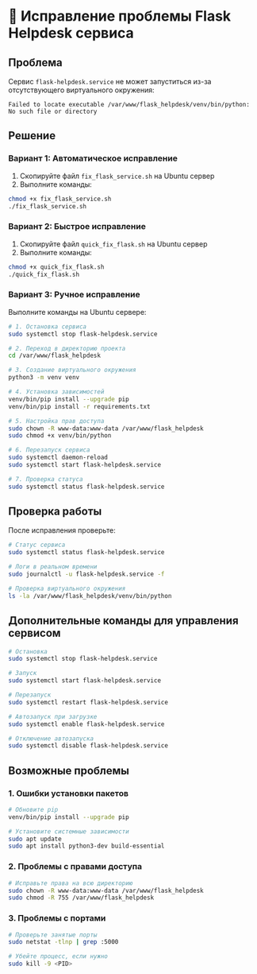 # 🔧 Исправление проблемы Flask Helpdesk сервиса

## Проблема
Сервис `flask-helpdesk.service` не может запуститься из-за отсутствующего виртуального окружения:
```
Failed to locate executable /var/www/flask_helpdesk/venv/bin/python: No such file or directory
```

## Решение

### Вариант 1: Автоматическое исправление
1. Скопируйте файл `fix_flask_service.sh` на Ubuntu сервер
2. Выполните команды:
```bash
chmod +x fix_flask_service.sh
./fix_flask_service.sh
```

### Вариант 2: Быстрое исправление
1. Скопируйте файл `quick_fix_flask.sh` на Ubuntu сервер
2. Выполните команды:
```bash
chmod +x quick_fix_flask.sh
./quick_fix_flask.sh
```

### Вариант 3: Ручное исправление
Выполните команды на Ubuntu сервере:

```bash
# 1. Остановка сервиса
sudo systemctl stop flask-helpdesk.service

# 2. Переход в директорию проекта
cd /var/www/flask_helpdesk

# 3. Создание виртуального окружения
python3 -m venv venv

# 4. Установка зависимостей
venv/bin/pip install --upgrade pip
venv/bin/pip install -r requirements.txt

# 5. Настройка прав доступа
sudo chown -R www-data:www-data /var/www/flask_helpdesk
sudo chmod +x venv/bin/python

# 6. Перезапуск сервиса
sudo systemctl daemon-reload
sudo systemctl start flask-helpdesk.service

# 7. Проверка статуса
sudo systemctl status flask-helpdesk.service
```

## Проверка работы

После исправления проверьте:

```bash
# Статус сервиса
sudo systemctl status flask-helpdesk.service

# Логи в реальном времени
sudo journalctl -u flask-helpdesk.service -f

# Проверка виртуального окружения
ls -la /var/www/flask_helpdesk/venv/bin/python
```

## Дополнительные команды для управления сервисом

```bash
# Остановка
sudo systemctl stop flask-helpdesk.service

# Запуск
sudo systemctl start flask-helpdesk.service

# Перезапуск
sudo systemctl restart flask-helpdesk.service

# Автозапуск при загрузке
sudo systemctl enable flask-helpdesk.service

# Отключение автозапуска
sudo systemctl disable flask-helpdesk.service
```

## Возможные проблемы

### 1. Ошибки установки пакетов
```bash
# Обновите pip
venv/bin/pip install --upgrade pip

# Установите системные зависимости
sudo apt update
sudo apt install python3-dev build-essential
```

### 2. Проблемы с правами доступа
```bash
# Исправьте права на всю директорию
sudo chown -R www-data:www-data /var/www/flask_helpdesk
sudo chmod -R 755 /var/www/flask_helpdesk
```

### 3. Проблемы с портами
```bash
# Проверьте занятые порты
sudo netstat -tlnp | grep :5000

# Убейте процесс, если нужно
sudo kill -9 <PID>
```
